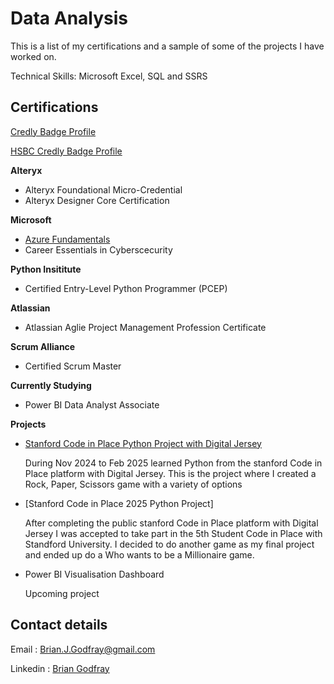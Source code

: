 # Data Analysis

This is a list of my certifications and a sample of some of the projects I have worked on.

Technical Skills: Microsoft Excel, SQL and SSRS

## Certifications 
[Credly Badge Profile](https://www.credly.com/users/brian-godfray)

[HSBC Credly Badge Profile](https://www.credly.com/users/brian-godfray.935a08d7)

**Alteryx**
- Alteryx Foundational Micro-Credential
- Alteryx Designer Core Certification

**Microsoft**
- [Azure Fundamentals](https://learn.microsoft.com/api/credentials/share/en-us/BrianGodfray-5035/E15D08D1DA82164E?sharingId=43A4B58B5C4BA066)
- Career Essentials in Cyberscecurity

**Python Insititute**
- Certified Entry-Level Python Programmer (PCEP)

**Atlassian**
- Atlassian Aglie Project Management Profession Certificate

**Scrum Alliance**
- Certified Scrum Master
    
**Currently Studying**
- Power BI Data Analyst Associate

**Projects**
- [Stanford Code in Place Python Project with Digital Jersey](https://github.com/bgodfray/Rock_paper_scissors_python)
  
  During Nov 2024 to Feb 2025 learned Python from the stanford Code in Place platform with Digital Jersey.
  This is the project where I created a Rock, Paper, Scissors game with a variety of options

- [Stanford Code in Place 2025 Python Project]
  
  After completing the public stanford Code in Place platform with Digital Jersey I was accepted to take part in the 5th Student Code in Place with Standford University. 
  I decided to do another game as my final project and ended up do a Who wants to be a Millionaire game.
  
- Power BI Visualisation Dashboard
  
  Upcoming project

## Contact details
Email : [Brian.J.Godfray@gmail.com](mailto:brian.j.godfray+data@gmail.com)

Linkedin : [Brian Godfray](https://www.linkedin.com/in/brian-godfray-115743b2/)

